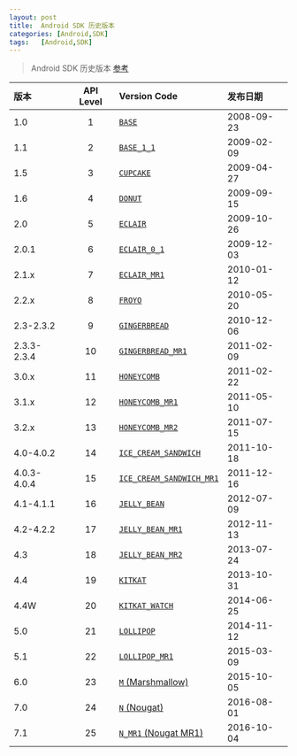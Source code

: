 ```yaml
---
layout: post
title:  Android SDK 历史版本
categories: [Android,SDK]
tags:	[Android,SDK]
---
```

> Android SDK 历史版本 [参考](https://en.wikipedia.org/wiki/Android_version_history)

 版本 | API Level | Version Code | 发布日期 
 :------ | :-------: | :----------- | :-----------
  1.0 | 1 | [`BASE`](http://developer.android.com/reference/android/os/Build.VERSION_CODES.html#BASE) | 2008-09-23
  1.1 | 2 | [`BASE_1_1`](http://developer.android.com/reference/android/os/Build.VERSION_CODES.html#BASE_1_1)  | 2009-02-09
  1.5 | 3 | [`CUPCAKE`](http://developer.android.com/reference/android/os/Build.VERSION_CODES.html#CUPCAKE)  | 2009-04-27
  1.6| 4 | [`DONUT`](http://developer.android.com/reference/android/os/Build.VERSION_CODES.html#DONUT)  | 2009-09-15
  2.0| 5 | [`ECLAIR`](http://developer.android.com/reference/android/os/Build.VERSION_CODES.html#ECLAIR)  | 2009-10-26
  2.0.1 | 6 | [`ECLAIR_0_1`](http://developer.android.com/reference/android/os/Build.VERSION_CODES.html#ECLAIR_0_1)  | 2009-12-03
  2.1.x | 7 | [`ECLAIR_MR1`](http://developer.android.com/reference/android/os/Build.VERSION_CODES.html#ECLAIR_MR1)  | 2010-01-12
  2.2.x | 8 | [`FROYO`](http://developer.android.com/reference/android/os/Build.VERSION_CODES.html#FROYO)  | 2010-05-20
  2.3-2.3.2| 9 | [`GINGERBREAD`](http://developer.android.com/reference/android/os/Build.VERSION_CODES.html#GINGERBREAD)  | 2010-12-06
  2.3.3-2.3.4 | 10 | [`GINGERBREAD_MR1`](http://developer.android.com/reference/android/os/Build.VERSION_CODES.html#GINGERBREAD_MR1)  | 2011-02-09
  3.0.x| 11 | [`HONEYCOMB`](http://developer.android.com/reference/android/os/Build.VERSION_CODES.html#HONEYCOMB)  | 2011-02-22
  3.1.x | 12 | [`HONEYCOMB_MR1`](http://developer.android.com/reference/android/os/Build.VERSION_CODES.html#HONEYCOMB_MR1)  | 2011-05-10
  3.2.x| 13 | [`HONEYCOMB_MR2`](http://developer.android.com/reference/android/os/Build.VERSION_CODES.html#HONEYCOMB_MR2)  | 2011-07-15
  4.0-4.0.2 | 14 | [`ICE_CREAM_SANDWICH`](http://developer.android.com/reference/android/os/Build.VERSION_CODES.html#ICE_CREAM_SANDWICH)  | 2011-10-18
  4.0.3-4.0.4| 15 | [`ICE_CREAM_SANDWICH_MR1`](http://developer.android.com/reference/android/os/Build.VERSION_CODES.html#ICE_CREAM_SANDWICH_MR1)  | 2011-12-16
  4.1-4.1.1 | 16 | [`JELLY_BEAN`](http://developer.android.com/reference/android/os/Build.VERSION_CODES.html#JELLY_BEAN)  | 2012-07-09
  4.2-4.2.2 | 17 | [`JELLY_BEAN_MR1`](http://developer.android.com/reference/android/os/Build.VERSION_CODES.html#JELLY_BEAN_MR1)  | 2012-11-13
  4.3| 18 | [`JELLY_BEAN_MR2`](http://developer.android.com/reference/android/os/Build.VERSION_CODES.html#JELLY_BEAN_MR2)  | 2013-07-24
  4.4| 19 | [`KITKAT`](http://developer.android.com/reference/android/os/Build.VERSION_CODES.html#KITKAT)  | 2013-10-31
  4.4W | 20 | [`KITKAT_WATCH`](http://developer.android.com/reference/android/os/Build.VERSION_CODES.html#KITKAT_WATCH)  | 2014-06-25
  5.0 | 21 | [`LOLLIPOP`](http://developer.android.com/reference/android/os/Build.VERSION_CODES.html#LOLLIPOP)  | 2014-11-12
  5.1 | 22 | [`LOLLIPOP_MR1`](http://developer.android.com/reference/android/os/Build.VERSION_CODES.html#LOLLIPOP_MR1)  | 2015-03-09
  6.0 | 23 | [`M` (Marshmallow)](http://developer.android.com/reference/android/os/Build.VERSION_CODES.html#M)  | 2015-10-05
  7.0 | 24 | [`N` (Nougat)](http://developer.android.com/reference/android/os/Build.VERSION_CODES.html#N)  | 2016-08-01
  7.1 | 25 | [`N_MR1` (Nougat MR1)](http://developer.android.com/reference/android/os/Build.VERSION_CODES.html#N_MR1)  | 2016-10-04